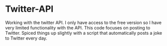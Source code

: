 # Twitter-API
Working with the twitter API. I only have access to the free version so I have very limited functionality with the API. This code focuses on posting to Twitter. Spiced things up slightly with a script that automatically posts a joke to Twitter every day.

